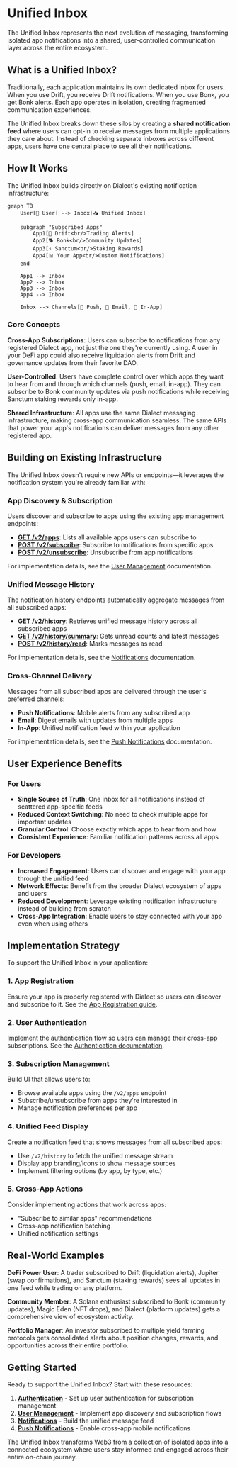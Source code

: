 # Unified Inbox

The Unified Inbox represents the next evolution of messaging, transforming isolated app notifications into a shared, user-controlled communication layer across the entire ecosystem.

## What is a Unified Inbox?

Traditionally, each application maintains its own dedicated inbox for users. When you use Drift, you receive Drift notifications. When you use Bonk, you get Bonk alerts. Each app operates in isolation, creating fragmented communication experiences.

The Unified Inbox breaks down these silos by creating a **shared notification feed** where users can opt-in to receive messages from multiple applications they care about. Instead of checking separate inboxes across different apps, users have one central place to see all their notifications.

## How It Works

The Unified Inbox builds directly on Dialect's existing notification infrastructure:

```mermaid
graph TB
    User[👤 User] --> Inbox[📥 Unified Inbox]
    
    subgraph "Subscribed Apps"
        App1[🏦 Drift<br/>Trading Alerts]
        App2[🐕 Bonk<br/>Community Updates] 
        App3[⚡ Sanctum<br/>Staking Rewards]
        App4[📊 Your App<br/>Custom Notifications]
    end
    
    App1 --> Inbox
    App2 --> Inbox
    App3 --> Inbox
    App4 --> Inbox
    
    Inbox --> Channels[📱 Push, 📧 Email, 🔔 In-App]
```

### Core Concepts

**Cross-App Subscriptions**: Users can subscribe to notifications from any registered Dialect app, not just the one they're currently using. A user in your DeFi app could also receive liquidation alerts from Drift and governance updates from their favorite DAO.

**User-Controlled**: Users have complete control over which apps they want to hear from and through which channels (push, email, in-app). They can subscribe to Bonk community updates via push notifications while receiving Sanctum staking rewards only in-app.

**Shared Infrastructure**: All apps use the same Dialect messaging infrastructure, making cross-app communication seamless. The same APIs that power your app's notifications can deliver messages from any other registered app.

## Building on Existing Infrastructure

The Unified Inbox doesn't require new APIs or endpoints—it leverages the notification system you're already familiar with:

### App Discovery & Subscription

Users discover and subscribe to apps using the existing app management endpoints:

- **[GET /v2/apps](https://alerts-api.dial.to/docs#tag/subscriber/GET/v2/apps)**: Lists all available apps users can subscribe to
- **[POST /v2/subscribe](https://alerts-api.dial.to/docs#tag/subscriber/POST/v2/subscribe)**: Subscribe to notifications from specific apps
- **[POST /v2/unsubscribe](https://alerts-api.dial.to/docs#tag/subscriber/POST/v2/unsubscribe)**: Unsubscribe from app notifications

For implementation details, see the [User Management](./api/user-management.md) documentation.

### Unified Message History

The notification history endpoints automatically aggregate messages from all subscribed apps:

- **[GET /v2/history](https://alerts-api.dial.to/docs#tag/subscriber/GET/v2/history)**: Retrieves unified message history across all subscribed apps
- **[GET /v2/history/summary](https://alerts-api.dial.to/docs#tag/subscriber/GET/v2/history/summary)**: Gets unread counts and latest messages
- **[POST /v2/history/read](https://alerts-api.dial.to/docs#tag/subscriber/POST/v2/history/read)**: Marks messages as read

For implementation details, see the [Notifications](./api/notifications.md) documentation.

### Cross-Channel Delivery

Messages from all subscribed apps are delivered through the user's preferred channels:

- **Push Notifications**: Mobile alerts from any subscribed app
- **Email**: Digest emails with updates from multiple apps  
- **In-App**: Unified notification feed within your application

For implementation details, see the [Push Notifications](./api/push-notifications.md) documentation.

## User Experience Benefits

### For Users
- **Single Source of Truth**: One inbox for all notifications instead of scattered app-specific feeds
- **Reduced Context Switching**: No need to check multiple apps for important updates
- **Granular Control**: Choose exactly which apps to hear from and how
- **Consistent Experience**: Familiar notification patterns across all apps

### For Developers
- **Increased Engagement**: Users can discover and engage with your app through the unified feed
- **Network Effects**: Benefit from the broader Dialect ecosystem of apps and users
- **Reduced Development**: Leverage existing notification infrastructure instead of building from scratch
- **Cross-App Integration**: Enable users to stay connected with your app even when using others

## Implementation Strategy

To support the Unified Inbox in your application:

### 1. App Registration
Ensure your app is properly registered with Dialect so users can discover and subscribe to it. See the [App Registration guide](../setup/register-app.md).

### 2. User Authentication  
Implement the authentication flow so users can manage their cross-app subscriptions. See the [Authentication documentation](./api/authentication.md).

### 3. Subscription Management
Build UI that allows users to:
- Browse available apps using the `/v2/apps` endpoint
- Subscribe/unsubscribe from apps they're interested in
- Manage notification preferences per app

### 4. Unified Feed Display
Create a notification feed that shows messages from all subscribed apps:
- Use `/v2/history` to fetch the unified message stream
- Display app branding/icons to show message sources
- Implement filtering options (by app, by type, etc.)

### 5. Cross-App Actions
Consider implementing actions that work across apps:
- "Subscribe to similar apps" recommendations
- Cross-app notification batching
- Unified notification settings

## Real-World Examples

**DeFi Power User**: A trader subscribed to Drift (liquidation alerts), Jupiter (swap confirmations), and Sanctum (staking rewards) sees all updates in one feed while trading on any platform.

**Community Member**: A Solana enthusiast subscribed to Bonk (community updates), Magic Eden (NFT drops), and Dialect (platform updates) gets a comprehensive view of ecosystem activity.

**Portfolio Manager**: An investor subscribed to multiple yield farming protocols gets consolidated alerts about position changes, rewards, and opportunities across their entire portfolio.


## Getting Started

Ready to support the Unified Inbox? Start with these resources:

1. **[Authentication](./authentication.md)** - Set up user authentication for subscription management
2. **[User Management](./user-management.md)** - Implement app discovery and subscription flows  
3. **[Notifications](./notifications.md)** - Build the unified message feed
4. **[Push Notifications](./push-notifications.md)** - Enable cross-app mobile notifications

The Unified Inbox transforms Web3 from a collection of isolated apps into a connected ecosystem where users stay informed and engaged across their entire on-chain journey.